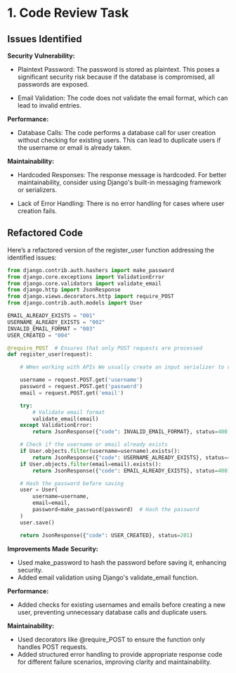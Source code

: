 # 1. Code Review Task

## Issues Identified

**Security Vulnerability:**

- Plaintext Password: The password is stored as plaintext. This poses a significant security risk because if the database is compromised, all passwords are exposed.

- Email Validation: The code does not validate the email format, which can lead to invalid entries.

**Performance:**

- Database Calls: The code performs a database call for user creation without checking for existing users. This can lead to duplicate users if the username or email is already taken.

**Maintainability:**
- Hardcoded Responses: The response message is hardcoded. For better maintainability, consider using Django's built-in messaging framework or serializers.

- Lack of Error Handling: There is no error handling for cases where user creation fails.

## Refactored Code

Here’s a refactored version of the register_user function addressing the identified issues:

```python
from django.contrib.auth.hashers import make_password
from django.core.exceptions import ValidationError
from django.core.validators import validate_email
from django.http import JsonResponse
from django.views.decorators.http import require_POST
from django.contrib.auth.models import User

EMAIL_ALREADY_EXISTS = "001"
USERNAME_ALREADY_EXISTS = "002"
INVALID_EMAIL_FORMAT = "003"
USER_CREATED = "004"

@require_POST  # Ensures that only POST requests are processed
def register_user(request):

    # WHen working with APIs We usually create an input serializer to validate all incoming data

    username = request.POST.get('username')
    password = request.POST.get('password')
    email = request.POST.get('email')

    try:
        # Validate email format
        validate_email(email)
    except ValidationError:
        return JsonResponse({"code": INVALID_EMAIL_FORMAT}, status=400)

    # Check if the username or email already exists
    if User.objects.filter(username=username).exists():
        return JsonResponse({"code": USERNAME_ALREADY_EXISTS}, status=400)
    if User.objects.filter(email=email).exists():
        return JsonResponse({"code": EMAIL_ALREADY_EXISTS}, status=400)

    # Hash the password before saving
    user = User(
        username=username,
        email=email,
        password=make_password(password)  # Hash the password
    )
    user.save()

    return JsonResponse({"code": USER_CREATED}, status=201)
```

**Improvements Made**
**Security:**
- Used make_password to hash the password before saving it, enhancing security.
- Added email validation using Django's validate_email function.

**Performance:**
- Added checks for existing usernames and emails before creating a new user, preventing unnecessary database calls and duplicate users.

**Maintainability:**
- Used decorators like @require_POST to ensure the function only handles POST requests.
- Added structured error handling to provide appropriate response code for different failure scenarios, improving clarity and maintainability.
